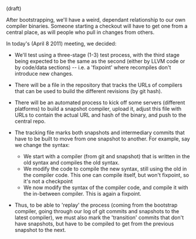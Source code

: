 (draft)

After bootstrapping, we'll have a weird, dependant relationship to our own compiler binaries. Someone starting a checkout will have to get one from a central place, as will people who pull in changes from others.

In today's (April 8 2011) meeting, we decided:

- We'll test using a three-stage (1-3) test process, with the third stage being expected to be the same as the second (either by LLVM code or by code/data sections) -- i.e. a 'fixpoint' where recompiles don't introduce new changes.

- There will be a file in the repository that tracks the URLs of compilers that can be used to build the different revisions (by git hash).

- There will be an automated process to kick off some servers (different platforms) to build a snapshot compiler, upload it, adjust this file with URLs to contain the actual URL and hash of the binary, and push to the central repo.

- The tracking file marks both snapshots and intermediary commits that have to be built to move from one snapshot to another. For example, say we change the syntax:

  - We start with a compiler (from git and snapshot) that is written in the old syntax and compiles the old syntax.
  - We modify the code to compile the new syntax, still using the old in the compiler code. This one can compile itself, but won't fixpoint, so it's not a checkpoint
  - We now modify the syntax of the compiler code, and compile it with the in-between compiler. This is again a fixpoint.

- Thus, to be able to 'replay' the process (coming from the bootstrap compiler, going through our log of git commits and snapshots to the latest compiler), we must also mark the 'transition' commits that don't have snapshots, but have to be compiled to get from the previous snapshot to the next.
